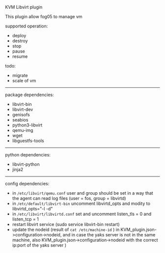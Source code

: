 <!-- # Copyright (c) 2014,2018 ADLINK Technology Inc.
#
# See the NOTICE file(s) distributed with this work for additional
# information regarding copyright ownership.
#
# This program and the accompanying materials are made available under the
# terms of the Eclipse Public License 2.0 which is available at
# http://www.eclipse.org/legal/epl-2.0, or the Apache License, Version 2.0
# which is available at https://www.apache.org/licenses/LICENSE-2.0.
#
# SPDX-License-Identifier: EPL-2.0 OR Apache-2.0
#
# Contributors: Gabriele Baldoni, ADLINK Technology Inc. - Base plugins set -->


KVM Libvirt plugin

This plugin allow fog05 to manage vm

supported operation:
- deploy
- destroy
- stop
- pause
- resume

todo:
- migrate
- scale of vm

---
package dependencies:

- libvirt-bin
- libvirt-dev
- genisofs
- seabios
- python3-libvirt
- qemu-img
- wget
- libguestfs-tools

---

python dependencies:

- libvirt-python
- jinja2



---

config dependencies:

- in `/etc/libvirt/qemu.conf` user and group should be set in a way that the agent can read log files (user =
fos, group = libvirtd)
- in `/etc/default/libvirt-bin` uncomment libvirtd_opts and modity to libvirtd_opts="-l -d"
- in `/etc/libvirt/libvirtd.conf` set and uncomment listen_tls = 0 and listen_tcp = 1
- restart libvirt service (sudo service libvirt-bin restart)
- update the nodeid (result of `cat /etc/machine-id` ) in KVM_plugin.json->configuration->nodeid, and in case the yaks server is not in the same machine, also KVM_plugin.json->configuration->nodeid with the correct ip:port of the yaks server )